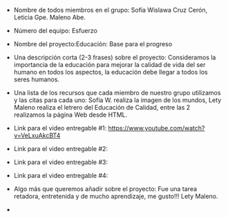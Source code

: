 - Nombre de todos miembros en el grupo: Sofía Wislawa Cruz Cerón, Leticia Gpe. Maleno Abe.

- Número del equipo: Esfuerzo

- Nombre del proyecto:Educación: Base para el progreso

- Una descripción corta (2-3 frases) sobre el proyecto: Consideramos la importancia de la educación para mejorar la calidad de vida del ser humano en todos los aspectos, la educación debe llegar a todos los seres humanos.

- Una lista de los recursos que cada miembro de nuestro grupo utilizamos y las citas para cada uno: Sofía W. realiza la imagen de los mundos, Lety Maleno realiza el letrero del Educación de Calidad, entre las 2 realizamos la página Web desde HTML.

- Link para el video entregable #1: https://www.youtube.com/watch?v=VeLxuAkcBT4 

- Link para el video entregable #2: 

- Link para el video entregable #3:

- Link para el video entregable #4:

- Algo más que queremos añadir sobre el proyecto: Fue una tarea retadora, entretenida y de mucho aprendizaje, me gusto!!! Lety Maleno.
-                      
